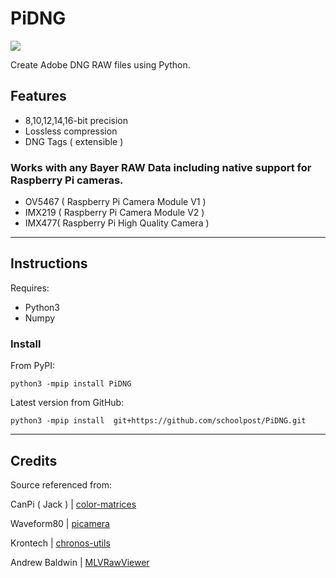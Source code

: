PiDNG
=========
![](https://img.shields.io/badge/Version-4.0.5-green.svg)

Create Adobe DNG RAW files using Python.

<!-- ![](docs/demo.jpg) -->

**Features**
------------

- 8,10,12,14,16-bit precision
- Lossless compression
- DNG Tags ( extensible )

### Works with any **Bayer RAW** Data including native support for **Raspberry Pi cameras**.
- OV5467 ( Raspberry Pi Camera Module V1 )
- IMX219 ( Raspberry Pi Camera Module V2 )
- IMX477( Raspberry Pi High Quality Camera )

<!-- *Raspberry Pi High Quality Camera examples below ( DNG top, JPEG bottom )* -->

<!-- ![](docs/collage.jpg) -->

***

Instructions
------------

Requires: 
- Python3 
- Numpy  

### Install

From PyPI:
```
python3 -mpip install PiDNG 
```

Latest version from GitHub:

```
python3 -mpip install  git+https://github.com/schoolpost/PiDNG.git
```

***

Credits
------------
Source referenced from:

CanPi ( Jack ) | [color-matrices](https://www.raspberrypi.org/forums/viewtopic.php?f=43&t=278828)

Waveform80 | [picamera](https://github.com/waveform80/picamera)

Krontech | [chronos-utils](https://github.com/krontech/chronos-utils)

Andrew Baldwin | [MLVRawViewer](https://bitbucket.org/baldand/mlrawviewer)


